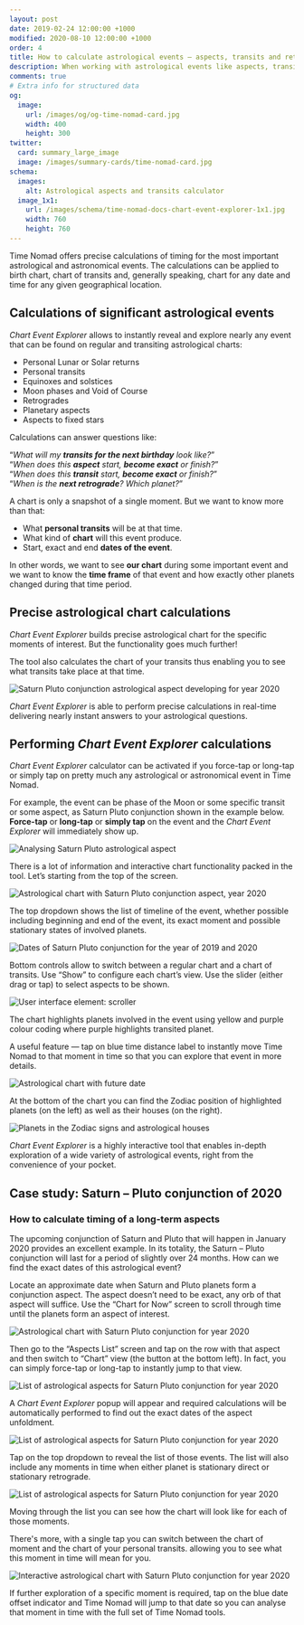 ```yaml
---
layout: post
date: 2019-02-24 12:00:00 +1000
modified: 2020-08-10 12:00:00 +1000
order: 4
title: How to calculate astrological events — aspects, transits and retrogrades
description: When working with astrological events like aspects, transits and planetary retrogrades, an astrologer often needs to know when does the aspect begins, becomes exact and eventually diminishes.
comments: true
# Extra info for structured data
og:
  image:
    url: /images/og/og-time-nomad-card.jpg
    width: 400
    height: 300
twitter:
  card: summary_large_image
  image: /images/summary-cards/time-nomad-card.jpg
schema:
  images:
    alt: Astrological aspects and transits calculator
  image_1x1:
    url: /images/schema/time-nomad-docs-chart-event-explorer-1x1.jpg
    width: 760
    height: 760
---
```


Time Nomad offers precise calculations of timing for the most important astrological and astronomical events. The calculations can be applied to birth chart, chart of transits and, generally speaking, chart for any date and time for any given geographical location.

<div class="float-clear-hair"></div>

## Calculations of significant astrological events

_Chart Event Explorer_ allows to instantly reveal and explore nearly any event that can be found on regular and transiting astrological charts:

* Personal Lunar or Solar returns
* Personal transits
* Equinoxes and solstices
* Moon phases and Void of Course
* Retrogrades
* Planetary aspects
* Aspects to fixed stars

Calculations can answer questions like:

“_What will my **transits for the next birthday** look like?_”<br />
“_When does this **aspect** start, **become exact** or finish?_”<br />
“_When does this **transit** start, **become exact** or finish?_”<br />
“_When is the **next retrograde**? Which planet?_”

A chart is only a snapshot of a single moment. But we want to know more than that:

* What **personal transits** will be at that time.
* What kind of **chart** will this event produce.
* Start, exact and end **dates of the event**.

In other words, we want to see **our chart** during some important event and we want to know the **time frame** of that event and how exactly other planets changed during that time period.

## Precise astrological chart calculations

_Chart Event Explorer_ builds precise astrological chart for the specific moments of interest. But the functionality goes much further!

The tool also calculates the chart of your transits thus enabling you to see what transits take place at that time.

<img loading="lazy" src="/images/docs/astro-chart-event-explorer-02.jpg" srcset="/images/docs/astro-chart-event-explorer-02.jpg 1x, /images/docs/astro-chart-event-explorer-02@2x.jpg 2x" alt="Saturn Pluto conjunction astrological aspect developing for year 2020">

_Chart Event Explorer_ is able to perform precise calculations in real-time delivering nearly instant answers to your astrological questions.

## Performing _Chart Event Explorer_ calculations

_Chart Event Explorer_ calculator can be activated if you force-tap or long-tap or simply tap on pretty much any astrological or astronomical event in Time Nomad.

For example, the event can be phase of the Moon or some specific transit or some aspect, as Saturn Pluto conjunction shown in the example below. **Force-tap** or **long-tap** or **simply tap** on the event and the _Chart Event Explorer_ will immediately show up. 

<img loading="lazy" src="/images/docs/astro-chart-event-explorer-01.jpg" srcset="/images/docs/astro-chart-event-explorer-01.jpg 1x, /images/docs/astro-chart-event-explorer-01@2x.jpg 2x" alt="Analysing Saturn Pluto astrological aspect">

There is a lot of information and interactive chart functionality packed in the tool. Let’s starting from the top of the screen.

<img loading="lazy" src="/images/docs/astro-chart-event-explorer-03.jpg" srcset="/images/docs/astro-chart-event-explorer-03.jpg 1x, /images/docs/astro-chart-event-explorer-03@2x.jpg 2x" alt="Astrological chart with Saturn Pluto conjunction aspect, year 2020">

The top dropdown shows the list of timeline of the event, whether possible including beginning and end of the event, its exact moment and possible stationary states of involved planets.

<img loading="lazy" src="/images/docs/astro-chart-event-explorer-04.jpg" srcset="/images/docs/astro-chart-event-explorer-04.jpg 1x, /images/docs/astro-chart-event-explorer-04@2x.jpg 2x" alt="Dates of Saturn Pluto conjunction for the year of 2019 and 2020">

Bottom controls allow to switch between a regular chart and a chart of transits. Use “Show” to configure each chart’s view. Use the slider (either drag or tap) to select aspects to be shown.

<img loading="lazy" src="/images/docs/astro-chart-event-explorer-05.jpg" srcset="/images/docs/astro-chart-event-explorer-05.jpg 1x, /images/docs/astro-chart-event-explorer-05@2x.jpg 2x" alt="User interface element: scroller">


The chart highlights planets involved in the event using yellow and purple colour coding where purple highlights transited planet.

A useful feature — tap on blue time distance label to instantly move Time Nomad to that moment in time so that you can explore that event in more details.

<img loading="lazy" src="/images/docs/astro-chart-event-explorer-06.jpg" srcset="/images/docs/astro-chart-event-explorer-06.jpg 1x, /images/docs/astro-chart-event-explorer-06@2x.jpg 2x" alt="Astrological chart with future date">

At the bottom of the chart you can find the Zodiac position of highlighted planets (on the left) as well as their houses (on the right).

<img loading="lazy" src="/images/docs/astro-chart-event-explorer-07.jpg" srcset="/images/docs/astro-chart-event-explorer-07.jpg 1x, /images/docs/astro-chart-event-explorer-07@2x.jpg 2x" alt="Planets in the Zodiac signs and astrological houses">

_Chart Event Explorer_ is a highly interactive tool that enables in-depth exploration of a wide variety of astrological events, right from the convenience of your pocket.

## <a id="calculate-long-term-aspects"></a>Case study: Saturn – Pluto conjunction of 2020
### How to calculate timing of a long-term aspects

The upcoming conjunction of Saturn and Pluto that will happen in January 2020 provides an excellent example. In its totality, the Saturn – Pluto conjunction will last for a period of slightly over 24 months. How can we find the exact dates of this astrological event?

Locate an approximate date when Saturn and Pluto planets form a conjunction aspect. The aspect doesn’t need to be exact, any orb of that aspect will suffice. Use the “Chart for Now” screen to scroll through time until the planets form an aspect of interest.

<img loading="lazy" src="/images/docs/astro-chart-event-explorer-case-01-01.jpg" srcset="/images/docs/astro-chart-event-explorer-case-01-01.jpg 1x, /images/docs/astro-chart-event-explorer-case-01-01@2x.jpg 2x" alt="Astrological chart with Saturn Pluto conjunction for year 2020">

Then go to the “Aspects List” screen and tap on the row with that aspect and then switch to “Chart” view (the button at the bottom left). In fact, you can simply force-tap or long-tap to instantly jump to that view.

<img loading="lazy" src="/images/docs/astro-chart-event-explorer-case-01-02.jpg" srcset="/images/docs/astro-chart-event-explorer-case-01-02.jpg 1x, /images/docs/astro-chart-event-explorer-case-01-02@2x.jpg 2x" alt="List of astrological aspects for Saturn Pluto conjunction for year 2020">

A _Chart Event Explorer_ popup will appear and required calculations will be automatically performed to find out the exact dates of the aspect unfoldment.

<img loading="lazy" src="/images/docs/astro-chart-event-explorer-case-01-03.jpg" srcset="/images/docs/astro-chart-event-explorer-case-01-03.jpg 1x, /images/docs/astro-chart-event-explorer-case-01-03@2x.jpg 2x" alt="List of astrological aspects for Saturn Pluto conjunction for year 2020">

Tap on the top dropdown to reveal the list of those events. The list will also include any moments in time when either planet is stationary direct or stationary retrograde.

<img loading="lazy" src="/images/docs/astro-chart-event-explorer-case-01-04.jpg" srcset="/images/docs/astro-chart-event-explorer-case-01-04.jpg 1x, /images/docs/astro-chart-event-explorer-case-01-04@2x.jpg 2x" alt="List of astrological aspects for Saturn Pluto conjunction for year 2020">

Moving through the list you can see how the chart will look like for each of those moments.

There's more, with a single tap you can switch between the chart of moment and the chart of your personal transits. allowing you to see what this moment in time will mean for you.

<img loading="lazy" src="/images/docs/astro-chart-event-explorer-case-01-05.jpg" srcset="/images/docs/astro-chart-event-explorer-case-01-05.jpg 1x, /images/docs/astro-chart-event-explorer-case-01-05@2x.jpg 2x" alt="Interactive astrological chart with Saturn Pluto conjunction for year 2020">

If further exploration of a specific moment is required, tap on the blue date offset indicator and Time Nomad will jump to that date so you can analyse that moment in time with the full set of Time Nomad tools.